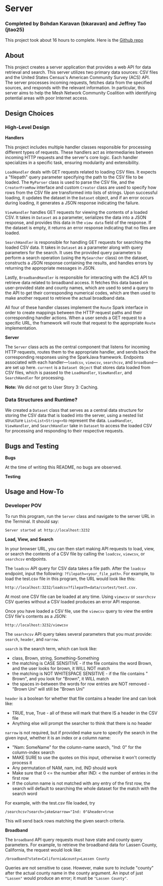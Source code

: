 # Server

### Completed by Bohdan Karavan (bkaravan) and Jeffrey Tao (jtao25)
This project took about 16 hours to complete.
Here is the [Github repo](https://github.com/cs0320-f23/server-bkaravan-jtao25.git)

## About

This project creates a server application that provides a web API for data retrieval and search.
This server utilizes two primary data sources: CSV files and the United States Census's American 
Community Survey (ACS) API. The server processes incoming requests, fetches data from
the specified sources, and responds with the relevant information. In particular, this server aims
to help the Mesh Network Community Coalition with identifying potential areas with poor Internet access.

## Design Choices

### High-Level Design
**Handlers**

This project includes multiple handler classes responsible for processing different types of requests.
These handlers act as intermediaries between incoming HTTP requests and the server's core logic. Each
handler specializes in a specific task, ensuring modularity and extensibility.

`LoadHandler` deals with GET requests related to loading CSV files. It expects a "filepath" query parameter
specifying the path to the CSV file to be loaded. The `MyParser` class is used to parse the
CSV file, and the `CreatorFromRow` interface and custom `Creator` class are used to specify how rows
from the CSV file are transformed into lists of strings. Upon successful loading, it updates the dataset in
the `Dataset` object, and if an error occurs during loading, it generates a JSON response indicating the failure.

`ViewHandler` handles GET requests for viewing the contents of a loaded CSV. It takes in `Dataset`
as a parameter, serializes the data into a JSON response, and provides this data in the `view data` field
of the response. If the dataset is empty, it returns an error response indicating that no files are loaded.

`SearchHandler` is responsible for handling GET requests for searching the loaded CSV data. It takes in 
`Dataset` as a parameter along with query parameters for the search. It uses the provided query parameters
to perform a search operation (using the `MySearcher` class) on the dataset, constructs a JSON response
containing the results, and handles errors by returning the appropriate messages in JSON.

Lastly, `BroadbandHandler` is responsible for interacting with the ACS API to retrieve data related to broadband access. 
It fetches this data based on user-provided state and county names, which are used to send a query to the API
to get their corresponding numerical codes, which are then used to make another request to 
retrieve the actual broadband data. 

All four of these handler classes implement the `Route` Spark interface in order to create mappings between 
the HTTP request paths and their corresponding handler actions. When a user sends a GET request to a specific 
URL, the framework will route that request to the appropriate `Route` implementation.

**Server**

The `Server` class acts as the central component that listens for incoming HTTP requests, routes them
to the appropriate handler, and sends back the corresponding responses using the SparkJava framework.
Endpoints associated with each handler—`loadcsv`, `viewcsv`, `searchcsv`, and `broadband`— are set up 
here. `current` is a `Dataset Object` that stores data loaded from CSV files, which is passed to the `LoadHandler`,
`ViewHandler`, and `SearchHandler` for processing.

**Note:** We did not get to User Story 3: Caching. 

### Data Structures and Runtime?

We created a `Dataset` class that serves as a central data structure for storing the CSV data that is loaded into the server,
using a nested list structure `List<List<String>>`to represent the data. `LoadHandler`, `ViewHandler`, and
`SearchHandler` take in `Dataset` to access the loaded CSV for processing and responding to their respective requests.

## Bugs and Testing
**Bugs**

At the time of writing this README, no bugs are observed. 

**Testing**


## Usage and How-To
### Developer POV

To run this program, run the `Server` class and navigate to the server URL in the Terminal.
It should say:
```
Server started at http://localhost:3232
```

**Load, View, and Search**

In your browser URL, you can then start making API requests to load, view, or search the contents
of a CSV file by calling the `loadcsv`, `viewcsv`, or `searchcsv` endpoints.

The `loadcsv` API query for CSV data takes a file path. After the `loadcsv` endpoint, input the following:
`?filepath=<your_file_path>`. For example, to load the test.csv file in this program, the URL would look like
this: 
```
http://localhost:3232/loadcsv?filepath=data/csvtest/test.csv. 
```
At most one CSV file can be loaded at any time.
Using `viewcsv` or `searchcsv` CSV queries without a CSV loaded produces an error API response.

Once you have loaded a CSV file, use the `viewcsv` query to view the entire CSV file's contents as a JSON:
```
http://localhost:3232/viewcsv
```

The `searchcsv` API query takes several parameters that you must provide: `search`, `header`, and `narrow`. 

`search` is the search term, which can look like:
- class, Brown, string, Something-Something
- the matching is CASE SENSITIVE - if the file contains the word Brown, and the user looks for brown, it WILL NOT match
- the matching is NOT WHITESPACE SENSITIVE - if the file contains " Brown", and you look for "Brown", it WILL match
- the spaces in-between the words for row entries are NOT removed - "Brown Uni" will still be "Brown Uni"

`header` is a boolean for whether that file contains a header line and can look like:
- TRUE, true, True - all of these will mark that there IS a header in the CSV file
- Anything else will prompt the searcher to think that there is no header

`narrow` is not required, but if provided make sure to specify the search in the given input, whether it is
an index or a column name:
- "Nam: SomeName" for the column-name search, "Ind: 0" for the column-index search
- MAKE SURE to use the quotes on this input, otherwise it won't correctly process it
- Any permutation of NAM, nam, ind, IND should work
- Make sure that 0 <= the number after IND: < the number of entries in the first row
- If the column name is not matched with any entry of the first row, the search will default to searching the whole dataset for the match with the search word

For example, with the test.csv file loaded, try 
```
/searchcsv?search=jake&narrow="Ind: 0"&header=true
```
This will send back rows matching the given search criteria.

**Broadband**

The `broadband` API query requests must have state and county query parameters.
For example, to retrieve the broadband data for Lassen County, California, the request
would look like: 
```
/broadband?state=California&county=Lassen County
```

Queries are not sensitive to case. However, make sure to include "county" after the actual county name 
in the county argument. An input of just `"Lassen"` would produce an error; it
must be `"Lassen County"`.

